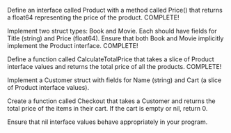 Define an interface called Product with a method called Price() that returns a float64 representing the price of the product. COMPLETE!

Implement two struct types: Book and Movie. Each should have fields for Title (string) and Price (float64). Ensure that both Book and Movie implicitly implement the Product interface. COMPLETE!

Define a function called CalculateTotalPrice that takes a slice of Product interface values and returns the total price of all the products. COMPLETE!

Implement a Customer struct with fields for Name (string) and Cart (a slice of Product interface values).

Create a function called Checkout that takes a Customer and returns the total price of the items in their cart. If the cart is empty or nil, return 0.

Ensure that nil interface values behave appropriately in your program.

